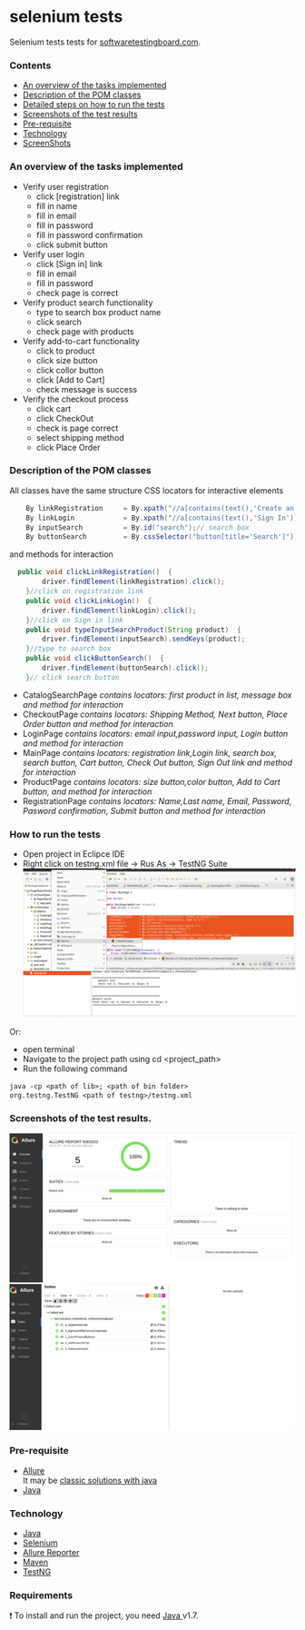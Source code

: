 
# selenium tests
Selenium tests tests for [softwaretestingboard.com](https://magento.softwaretestingboard.com/).

### Contents
- [An overview of the tasks implemented](#An-overview-of-the-tasks-implemented)
- [Description of the POM classes](#Description-of-the-POM-classes)
- [Detailed steps on how to run the tests](#Detailed-steps-on-how-to-run-the-tests)
- [Screenshots of the test results](#Screenshots-of-the-test-results)
- [Pre-requisite](#Pre-requisite)
- [Technology](#Technology)
- [ScreenShots](#ScreenShots)

### An overview of the tasks implemented
<ul>
  <li>Verify user registration
    <ul>
      <li>click [registration] link</li>
      <li>fill in name</li>
      <li>fill in email</li>
      <li>fill in password</li>
      <li>fill in password confirmation</li>
      <li>click submit button</li>
    </ul>
  </li>
  <li>Verify user  login
    <ul>
      <li>click [Sign in] link</li>
      <li>fill in email</li>
      <li>fill in password</li>
      <li>check  page is correct </li>
    </ul>
  </li>
  <li>Verify product search functionality
    <ul>
      <li>type to search box product name</li>
      <li>click search </li>
      <li>check  page with products</li>
    </ul>
  </li>
  <li>Verify add-to-cart functionality
    <ul>
      <li>click to product </li>
      <li>click size button</li>
      <li>click collor button </li>
      <li>click [Add to Cart]</li>
      <li>check message is success</li>
    </ul>
  </li>
  <li>Verify the checkout process
    <ul>
      <li>click  cart</li>
      <li>click  CheckOut</li>
      <li>check is page correct </li>
      <li>select shipping method</li>
      <li>click Place Order</li>
    </ul>
  </li>
</ul>

### Description of the POM classes
All classes have the same structure 
CSS locators for interactive elements
```java
	By linkRegistration 	= By.xpath("//a[contains(text(),'Create an Account')]");//header link to registration page
	By linkLogin 			= By.xpath("//a[contains(text(),'Sign In')]");//header link to login page
	By inputSearch 			= By.id("search");// search box
	By buttonSearch			= By.cssSelector("button[title='Search']");//search button 
```
and methods for interaction
```java
  public void clickLinkRegistration()  {
		driver.findElement(linkRegistration).click();
	}//click on registration link
	public void clickLinkLogin()  {
		driver.findElement(linkLogin).click();
	}//click on Sign in link
	public void typeInputSearchProduct(String product)  {
		driver.findElement(inputSearch).sendKeys(product);
	}//type to search box
	public void clickButtonSearch()  {
		driver.findElement(buttonSearch).click();
	}// click search button
```

<ul>
<li>CatalogSearchPage  <i>contains locators: first product in list, message box and method for interaction   </i> </li>
<li>CheckoutPage <i>contains locators: Shipping Method, Next button, Place Order button and method for interaction   </i></li>
<li>LoginPage <i>contains locators: email input,password input, Login button and method for interaction   </i></li>
<li>MainPage <i>contains locators: registration link,Login link, search box, search button, Cart button, Check Out button, Sign Out link		 and method for interaction </i></li>
<li>ProductPage <i>contains locators: size button,color button, Add to Cart button, and method for interaction </i></li>
<li>RegistrationPage <i>contains locators: Name,Last name, Email, Password, Pasword confirmation, Submit button and method for interaction </i></li> 
</ul>

### How to run the tests
 - Open project in Eclipce IDE
 - Right click on testng.xml file -> Rus As -> TestNG Suite
![how_to_run](https://github.com/uxelisol/selenium/blob/main/screenshots/how_to_run.png)

Or:
- open terminal
- Navigate to the project path using cd <project_path>
- Run the following command 

```
java -cp <path of lib>; <path of bin folder>
org.testng.TestNG <path of testng>/testng.xml
```

### Screenshots of the test results.
![allure result1](https://github.com/uxelisol/selenium/blob/main/screenshots/allure1.png)
![allure result2](https://github.com/uxelisol/selenium/blob/main/screenshots/allure2.png)

### Pre-requisite

-   [Allure](https://docs.qameta.io/allure/#_get_started)  
    It may be [classic solutions with java](https://github.com/allure-framework/allure2#download) 
- [Java](https://www.java.com/)

### Technology
- [Java](https://www.java.com/)
- [Selenium](https://www.selenium.dev/)
- [Allure Reporter](https://docs.qameta.io/allure/)
- [Maven](https://maven.apache.org/)
- [TestNG](https://testng.org/doc/)

### Requirements
 :exclamation: To install and run the project, you need [Java ](https://www.java.com/) v1.7.

